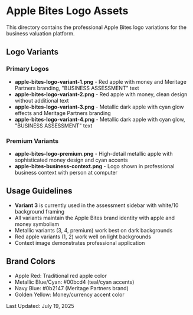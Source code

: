 # Apple Bites Logo Assets

This directory contains the professional Apple Bites logo variations for the business valuation platform.

## Logo Variants

### Primary Logos
- **apple-bites-logo-variant-1.png** - Red apple with money and Meritage Partners branding, "BUSINESS ASSESSMENT" text
- **apple-bites-logo-variant-2.png** - Red apple with money, clean design without additional text
- **apple-bites-logo-variant-3.png** - Metallic dark apple with cyan glow effects and Meritage Partners branding
- **apple-bites-logo-variant-4.png** - Metallic dark apple with cyan glow, "BUSINESS ASSESSMENT" text

### Premium Variants
- **apple-bites-logo-premium.png** - High-detail metallic apple with sophisticated money design and cyan accents
- **apple-bites-business-context.png** - Logo shown in professional business context with person at computer

## Usage Guidelines

- **Variant 3** is currently used in the assessment sidebar with white/10 background framing
- All variants maintain the Apple Bites brand identity with apple and money symbolism
- Metallic variants (3, 4, premium) work best on dark backgrounds
- Red apple variants (1, 2) work well on light backgrounds
- Context image demonstrates professional application

## Brand Colors
- Apple Red: Traditional red apple color
- Metallic Blue/Cyan: #00bcd4 (teal/cyan accents)
- Navy Blue: #0b2147 (Meritage Partners brand)
- Golden Yellow: Money/currency accent color

Last Updated: July 19, 2025